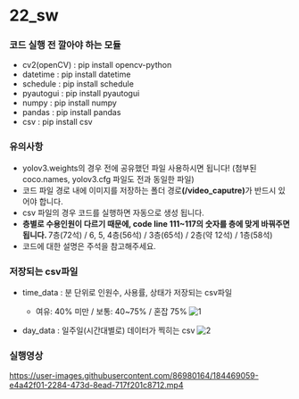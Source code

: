 ﻿# 22_sw
### 코드 실행 전 깔아야 하는 모듈
- cv2(openCV) : pip install opencv-python
- datetime : pip install datetime
- schedule : pip install schedule
- pyautogui : pip install pyautogui
- numpy : pip install numpy
- pandas : pip install pandas
- csv : pip install csv

### 유의사항
- yolov3.weights의 경우 전에 공유했던 파일 사용하시면 됩니다! (첨부된 coco.names, yolov3.cfg 파일도 전과 동일한 파일)
- 코드 파일 경로 내에 이미지를 저장하는 폴더 경로<b>(/video_caputre)</b>가 반드시 있어야 합니다.
- csv 파일의 경우 코드를 실행하면 자동으로 생성 됩니다.
- <b>층별로 수용인원이 다르기 때문에, code line 111~117의 숫자를 층에 맞게 바꿔주면 됩니다. </b> 7층(72석) / 6, 5, 4층(56석) / 3층(65석) / 2층(약 12석) / 1층(58석)
- 코드에 대한 설명은 주석을 참고해주세요.

### 저장되는 csv파일
- time_data : 분 단위로 인원수, 사용률, 상태가 저장되는 csv파일
  - 여유: 40% 미만 / 보통: 40~75% / 혼잡 75%
![1](https://user-images.githubusercontent.com/86980164/183939597-8084fa22-a4ee-4c13-9cda-419ea430dbe8.png)

- day_data : 일주일(시간대별로) 데이터가 찍히는 csv
![2](https://user-images.githubusercontent.com/86980164/183939609-0b414aa8-6823-49b4-a0e6-642b93394e0b.png)

### 실행영상
https://user-images.githubusercontent.com/86980164/184469059-e4a42f01-2284-473d-8ead-717f201c8712.mp4
